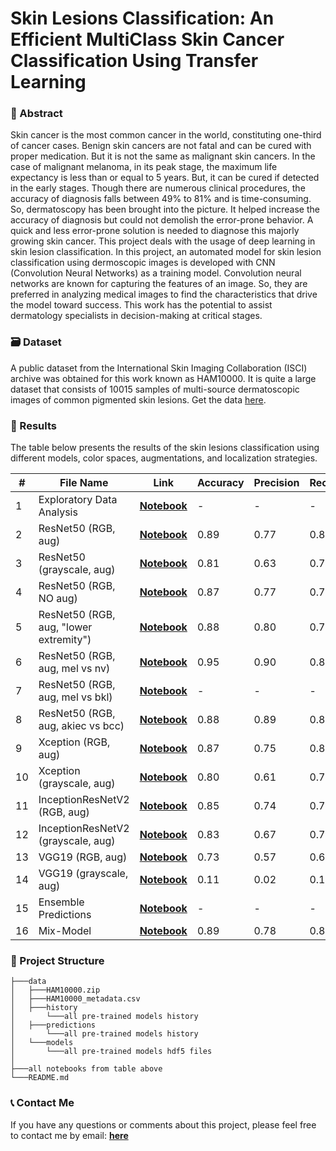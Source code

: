 # Skin Lesions Classification: An Efficient MultiClass Skin Cancer Classification Using Transfer Learning


### 📌 Abstract
Skin cancer is the most common cancer in the world, constituting one-third of cancer cases. 
Benign skin cancers are not fatal and can be cured with proper medication.
But it is not the same as malignant skin cancers. 
In the case of malignant melanoma, in its peak stage, the maximum life expectancy is less than or equal to 5 years. 
But, it can be cured if detected in the early stages. 
Though there are numerous clinical procedures, the accuracy of diagnosis falls between 49% to 81% and is time-consuming.
So, dermatoscopy has been brought into the picture. It helped increase the accuracy of diagnosis but could not demolish 
the error-prone behavior. A quick and less error-prone solution is needed to diagnose this majorly growing skin cancer.
This project deals with the usage of deep learning in skin lesion classification. In this project, an automated model 
for skin lesion classification using dermoscopic images is developed with CNN (Convolution Neural Networks) as a 
training model. Convolution neural networks are known for capturing the features of an image. So, they are preferred in 
analyzing medical images to find the characteristics that drive the model toward success.
This work has the potential to assist dermatology specialists in decision-making at critical stages.


### 🗃️ Dataset
A public dataset from the International Skin Imaging Collaboration (ISCI) archive was obtained for this work known as 
HAM10000. It is quite a large dataset that consists of 10015 samples of multi-source dermatoscopic images of common 
pigmented skin lesions.
Get the data [here](https://dataverse.harvard.edu/dataset.xhtml?persistentId=doi:10.7910/DVN/DBW86T).


### 📝 Results
The table below presents the results of the skin lesions classification using different models, color spaces, augmentations, and localization strategies.

| #    | File Name                              | Link                                                                                                                              | Accuracy | Precision | Recall | F1     |
|------|----------------------------------------|-----------------------------------------------------------------------------------------------------------------------------------| -------- | --------- | ------ |--------|
| 1    | Exploratory Data Analysis              | [**Notebook**](https://github.com/Nesher123/skin_lesions_classification/blob/master/EDA.ipynb)                                    |   -      |     -     |   -    | -      |
| 2    | ResNet50 (RGB, aug)                    | [**Notebook**](https://github.com/Nesher123/skin_lesions_classification/blob/master/model_ResNet50_rgb_aug.ipynb)                 |  0.89    |   0.77    |  0.81  | 0.79   |
| 3    | ResNet50 (grayscale, aug)              | [**Notebook**](https://github.com/Nesher123/skin_lesions_classification/blob/master/model_ResNet50_gray_aug.ipynb)                |  0.81    |   0.63    |  0.74  | 0.67   |
| 4    | ResNet50 (RGB, NO aug)                 | [**Notebook**](https://github.com/Nesher123/skin_lesions_classification/blob/master/model_ResNet50_rgb_no_aug.ipynb)              |  0.87    |   0.77    |  0.78  | 0.76   |
| 5    | ResNet50 (RGB, aug, "lower extremity") | [**Notebook**](https://github.com/Nesher123/skin_lesions_classification/blob/master/model_ResNet50_rgb_aug_lower_extremity.ipynb) |  0.88    |   0.80    |  0.79  | 0.79   |
| 6    | ResNet50 (RGB, aug, mel vs nv)         | [**Notebook**](https://github.com/Nesher123/skin_lesions_classification/blob/master/model_ResNet50_rgb_aug_mel_nv.ipynb)          |  0.95    |   0.90    |  0.89  | 0.89   |
| 7    | ResNet50 (RGB, aug, mel vs bkl)        | [**Notebook**](https://github.com/Nesher123/skin_lesions_classification/blob/master/model_ResNet50_rgb_aug_mel_bkl.ipynb)         |   -      |     -     |   -    | -      |
| 8    | ResNet50 (RGB, aug, akiec vs bcc)      | [**Notebook**](https://github.com/Nesher123/skin_lesions_classification/blob/master/model_ResNet50_rgb_aug_akiec_bcc.ipynb)       |  0.88    |   0.89    |  0.86  | 0.87   |
| 9    | Xception (RGB, aug)                    | [**Notebook**](https://github.com/Nesher123/skin_lesions_classification/blob/master/model_Xception_rgb_aug.ipynb)                 |  0.87    |   0.75    |  0.82  | 0.78   |
| 10   | Xception (grayscale, aug)              | [**Notebook**](https://github.com/Nesher123/skin_lesions_classification/blob/master/model_Xception_gray_aug.ipynb)                |  0.80    |   0.61    |  0.71  | 0.66   |
| 11   | InceptionResNetV2 (RGB, aug)           | [**Notebook**](https://github.com/Nesher123/skin_lesions_classification/blob/master/model_InceptionResNetV2_rgb_aug.ipynb)        |  0.85    |   0.74    |  0.78  | 0.76   |
| 12   | InceptionResNetV2 (grayscale, aug)     | [**Notebook**](https://github.com/Nesher123/skin_lesions_classification/blob/master/model_InceptionResNetV2_gray_aug.ipynb)       |  0.83    |   0.67    |  0.73  | 0.70   |
| 13   | VGG19 (RGB, aug)                       | [**Notebook**](https://github.com/Nesher123/skin_lesions_classification/blob/master/model_Vgg19_rgb_aug.ipynb)                    |  0.73    |   0.57    |  0.69  | 0.61   |
| 14   | VGG19 (grayscale, aug)                 | [**Notebook**](https://github.com/Nesher123/skin_lesions_classification/blob/master/model_Vgg19_gray_aug.ipynb)                   | 0.11     | 0.02      | 0.14   | 0.03   |
| 15   | Ensemble Predictions                   | [**Notebook**](https://github.com/Nesher123/skin_lesions_classification/blob/master/ensemble_predictions.ipynb)                   | -        | -         | -      | -      |
| 16   | Mix-Model                              | [**Notebook**](https://github.com/Nesher123/skin_lesions_classification/blob/master/mix_model.ipynb)                              | 0.89     | 0.78      | 0.85   | 0.81   |

### 📁 Project Structure
```
├───data
│   ├───HAM10000.zip
│   ├───HAM10000_metadata.csv
│   ├───history
│       └───all pre-trained models history
│   ├───predictions
│       └───all pre-trained models history
│   └───models
│       └───all pre-trained models hdf5 files
│
├───all notebooks from table above
└───README.md
```


### 📞 Contact Me
If you have any questions or comments about this project, please feel free to contact me by email:
[**here**](mailto:Nesher123@gmail.com)